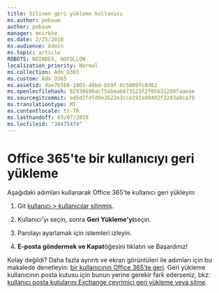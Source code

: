 ```yaml
---
title: Silinen geri yükleme kullanıcı
ms.author: pebaum
author: pebaum
manager: mnirkhe
ms.date: 2/25/2018
ms.audience: Admin
ms.topic: article
ROBOTS: NOINDEX, NOFOLLOW
localization_priority: Normal
ms.collection: Adm_O365
ms.custom: Adm_O365
ms.assetid: dae7b5b0-1003-40bd-b59f-8c5009fc8d82
ms.openlocfilehash: 02930690acf5abea6673123f2f95631280faaeae
ms.sourcegitcommit: ed5d2fdfd9e2622e3cce192a80402f32d3a8ca78
ms.translationtype: MT
ms.contentlocale: tr-TR
ms.lasthandoff: 03/07/2019
ms.locfileid: "30475474"
---
```

# <a name="restore-a-user-in-office-365"></a>Office 365'te bir kullanıcıyı geri yükleme

Aşağıdaki adımları kullanarak Office 365'te kullanıcı geri yükleyin:
  
1. Git [kullanıcı \> kullanıcılar silinmiş](https://admin.microsoft.com/adminportal/home#/deletedusers).
    
2. Kullanıcı'yı seçin, sonra **Geri Yükleme'yi**seçin.
    
3. Parolayı ayarlamak için istemleri izleyin.
    
4. **E-posta göndermek ve Kapat**öğesini tıklatın ve Başardınız!
    

Kolay değildi? Daha fazla ayrıntı ve ekran görüntüleri ile adımları için bu makalede denetleyin: [bir kullanıcının Office 365'te geri](https://support.office.com/article/2c261e42-5dd1-48b0-845f-2a016d29cfc1.aspx). Geri yükleme kullanıcının posta kutusu için bunun yerine gerekir fark ederseniz, bkz: [kullanıcı posta kutularını Exchange çevrimiçi geri yükleme veya silme](https://docs.microsoft.com/exchange/recipients-in-exchange-online/delete-or-restore-mailboxes).